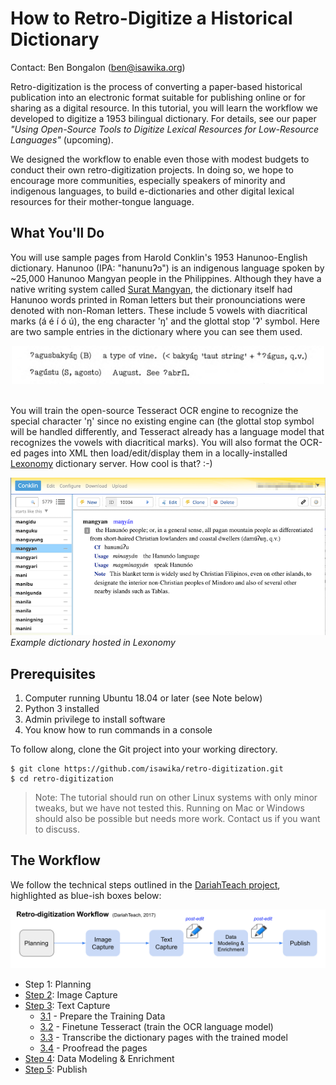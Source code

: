 # How to Retro-Digitize a Historical Dictionary
Contact: Ben Bongalon (ben@isawika.org)

Retro-digitization is the process of converting a paper-based historical publication into an electronic format suitable for publishing online or for sharing as a digital resource. In this tutorial, you will learn the workflow we developed to digitize a 1953 bilingual dictionary. For details, see our paper *"Using Open-Source Tools to Digitize Lexical Resources for Low-Resource Languages"* (upcoming).

We designed the workflow to enable even those with modest budgets to conduct their own retro-digitization projects. In doing so, we hope to encourage more communities, especially speakers of minority and indigenous languages, to build e-dictionaries and other digital lexical resources for their mother-tongue language.

## What You'll Do

You will use sample pages from Harold Conklin's 1953 Hanunoo-English dictionary. Hanunoo (IPA: "hanunuʔɔ") is an indigenous language spoken by ~25,000 Hanunoo Mangyan people in the Philippines. Although they have a native writing system called [Surat Mangyan](https://en.wikipedia.org/wiki/Hanunuo_script), the dictionary itself had Hanunoo words printed in Roman letters but their pronounciations were denoted with non-Roman letters. These include 5 vowels with diacritical marks (á é í ó ú), the eng character 'ŋ' and the glottal stop 'ʔ' symbol. Here are two sample entries in the dictionary where you can see them used.

<center><img src="./images/conklin-sample.png" alt="Two sample entries from the Conklin dictionary for the headwords 'agusbakyang and 'Agustu'." width="500"/></center>

<br/>

You will train the open-source Tesseract OCR engine to recognize the special character 'ŋ' since no existing engine can (the glottal stop symbol will be handled differently, and Tesseract already has a language model that recognizes the vowels with diacritical marks). You will also format the OCR-ed pages into XML then load/edit/display them in a locally-installed [Lexonomy](https://www.lexonomy.eu/) dictionary server. How cool is that? :-)

![Example Lexonomy dictionary](./images/lexonomy-entry.png)
_Example dictionary hosted in Lexonomy_

## Prerequisites

1. Computer running Ubuntu 18.04 or later (see Note below)
2. Python 3 installed
3. Admin privilege to install software
4. You know how to run commands in a console

To follow along, clone the Git project into your working directory.
```
$ git clone https://github.com/isawika/retro-digitization.git
$ cd retro-digitization
```

> Note: The tutorial should run on other Linux systems with only minor tweaks, but we have not tested this. Running on Mac or Windows should also be possible but needs more work. Contact us if you want to discuss.  

## The Workflow

We follow the technical steps outlined in the [DariahTeach project](https://teach.dariah.eu/mod/page/view.php?id=343), highlighted as blue-ish boxes below:

![workflow diagram showing the 5 steps](./images/workflow.png)

- Step 1: Planning
- [Step 2](./Step2-ImageCapture.md): Image Capture
- [Step 3](./Step3-TextCapture.md): Text Capture
  - [3.1](./Step3.1-PrepareTraining.md) - Prepare the Training Data
  - [3.2](./Step3.2-Finetune.md) - Finetune Tesseract (train the OCR language model)
  - [3.3](./Step3.3-Transcribe.md) - Transcribe the dictionary pages with the trained model
  - [3.4](./Step3.4-Proofread.md) - Proofread the pages
- [Step 4](./Step4-DataModeling.md): Data Modeling & Enrichment
- [Step 5](./Step5-Publish.md): Publish


